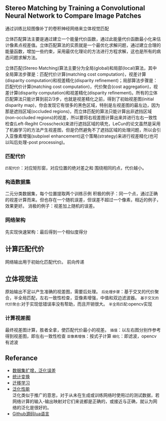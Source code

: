 ## Stereo Matching by Training a Convolutional Neural Network to Compare Image Patches
通过训练比较图像补丁的卷积神经网络来立体视觉匹配

立体匹配算法主要是通过建立一个能量代价函数，通过此能量代价函数最小化来估计像素点视差值。立体匹配算法的实质就是一个最优化求解问题，通过建立合理的能量函数，增加一些约束，采用最优化理论的方法进行方程求解，这也是所有的病态问题求解方法。


立体匹配(Stereo Matching)算法主要分为全局(global)和局部(local)算法，其中全局算法步骤是：匹配代价计算(matching cost computation)，视差计算(disparity computation)和视差精化(disparity refinement)；局部算法步骤是：匹配代价计算(matching cost computation)，代价聚合(cost aggregation)，视差计算(disparity computation)和视差精化(disparity refinement)。所有的立体匹配算法只能计算到前2/3步，也就是视差精化之前，得到了初始视差图(initial disparity map)，你会发现它有很多的黑色区域，特别是左视差图的最左边，因为那是遮挡区域(occluded regions)，而立体匹配的算法只能计算出非遮挡区域(non-occluded regions)的视差，所以要将右视差图计算出来并进行左右一致性检查(Left-Regiht Crosscheck)来进行遮挡区域的填充，LeCun的论文虽然是采用了机器学习的方法产生视差图，但是仍然避免不了遮挡区域的处理问题，所以会引入亚像素增强(subpixel enhancement)这个策略(strategy)来进行视差精化(也可以叫后处理-post processing)。

### 匹配代价
`匹配代价`：对应矩形窗，对应位置的绝对差之和
围绕相同的点，代价越小。

### 构造数据集
二元分类数据集，每个位置提取两个训练示例
积极的例子：同一个点，通过正确的视差计算而来。但也存在一个随机误差，但误差不超过一个像素，相近的例子，效果更好。
消极的例子：视差加上随机的误差。

### 网络架构
先实现快速架构：最后得到一个相似度得分

## 计算匹配代价
网络输出用于初始化匹配代价。
前向传递

## 立体视觉法
原始输出不足以产生准确的视差图，需要后处理。
`后处理步骤`：基于交叉的代价聚合，半全局匹配，左右一致性检查，亚像素增强，中值和双边滤波器。
`基于交叉的代价聚合`:对于实现低错误率没有帮助，而且开销很大。
`半全局匹配`:opencv实现

### 计算视差图
最终视差图计算，胜者全拿，使匹配代价最小的视差。
`插值`：以左右图分别作参考得到视差图，即左右一致性检查
`亚像素增强`：按式子计算
`细化`：即滤波，opencv有滤波







## Referance
- [数据集扩增，泛化误差](http://chuansong.me/n/1834612)  
- [统计变换](http://blog.csdn.net/qianchenglenger/article/details/19931259)  
- [迁移学习](http://blog.csdn.net/miscclp/article/details/6339456)  
- [泛化性能](https://www.jianyujianyu.com/machine-learning-performance-evaluation/)  
泛化类似于推广的意思，对于从未在生成或训练网络时使用过的测试数据，若网络计算的输入-输出映射对它们来说都是正确的，或接近与正确，就认为网络的泛化是很好的。  
- [Github源码lua语言](https://github.com/jzbontar/mc-cnn)  
